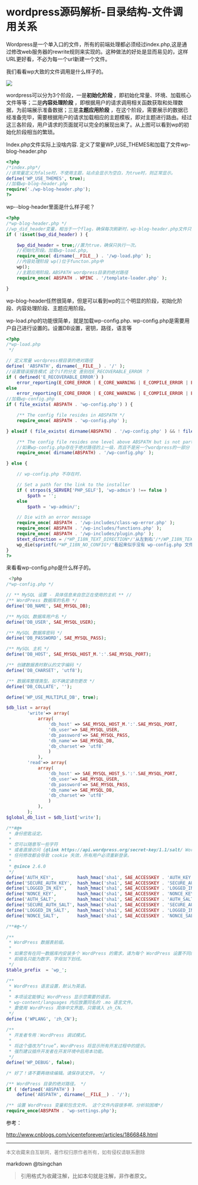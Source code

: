 wordpress源码解析-目录结构-文件调用关系
===============================================


 Wordpress是一个单入口的文件，所有的前端处理都必须经过index.php,这是通过修改web服务器的rewrite规则来实现的。这种做法的好处是显而易见的，这样URL更好看，不必为每一个url新建一个文件。

 我们看看wp大致的文件调用是什么样子的。

 ![](https://img-my.csdn.net/uploads/201210/03/1349271036_9698.gif)

 wordpress可以分为3个阶段，一是**初始化阶段** ，即初始化常量、环境、加载核心文件等等；二是**内容处理阶段** ，即根据用户的请求调用相关函数获取和处理数据，为前端展示准备数据；三是**主题应用阶段** ，在这个阶段，需要展示的数据已经准备完毕，需要根据用户的请求加载相应的主题模板，即对主题进行路由。经过这三各阶段，用户请求的页面就可以完全的展现出来了。从上图可以看到wp的初始化阶段相当的繁琐。

 Index.php文件实际上没啥内容. 定义了常量WP\_USE\_THEMES和加载了文件wp-blog-header.php



```php
<?php
/*index.php*/
//该常量定义为false时，不使用主题，站点会显示为空白，为true时，则正常显示。
define('WP_USE_THEMES', true);
//加载wp-blog-header.php
require('./wp-blog-header.php');
?>
```

 wp--blog-header里面是什么样子呢？ 



```php
<?php
/*wp-blog-header.php */
//wp_did_header变量，相当于一个flag，确保每次刷新时，wp-blog-header.php文件只执行一次。
if ( !isset($wp_did_header) ) {

	$wp_did_header = true;//置为true，确保只执行一次。
	//初始化阶段。加载wp-load.php,
	require_once( dirname(__FILE__) . '/wp-load.php' );
	//内容处理阶段 wp()位于functon.php中
	wp();
	//主题应用阶段。ABSPATH wordpress目录的绝对路径
	require_once( ABSPATH . WPINC . '/template-loader.php' );

}
```

 wp-blog-header任然很简单，但是可以看到wp的三个明显的阶段，初始化阶段、内容处理阶段、主题应用阶段。  
  
 wp-load.php的功能很简单，就是加载wp-config.php. wp-config.php是需要用户自己进行设置的。设置DB设置，密钥，路径，语言等 



```php
<?php
/*wp-load.php
 */

// 定义常量 wordpress根目录的绝对路径 
define( 'ABSPATH', dirname(__FILE__) . '/' );
//设置错误报告模式 这个if的分支 差别在E_RECOVERABLE_ERROR ？
if ( defined('E_RECOVERABLE_ERROR') )
	error_reporting(E_CORE_ERROR | E_CORE_WARNING | E_COMPILE_ERROR | E_ERROR | E_WARNING | E_PARSE | E_USER_ERROR | E_USER_WARNING | E_RECOVERABLE_ERROR);
else
	error_reporting(E_CORE_ERROR | E_CORE_WARNING | E_COMPILE_ERROR | E_ERROR | E_WARNING | E_PARSE | E_USER_ERROR | E_USER_WARNING);
//加载wp-config.php
if ( file_exists( ABSPATH . 'wp-config.php') ) {

	/** The config file resides in ABSPATH */
	require_once( ABSPATH . 'wp-config.php' );

} elseif ( file_exists( dirname(ABSPATH) . '/wp-config.php' ) && ! file_exists( dirname(ABSPATH) . '/wp-settings.php' ) ) {

	/** The config file resides one level above ABSPATH but is not part of another install*/
	//如果wp-config.php存在于绝对路径的上一级，而且不是另一个wordpress的一部分
	require_once( dirname(ABSPATH) . '/wp-config.php' );

} else {

	// wp-config.php 不存在时，

	// Set a path for the link to the installer
	if ( strpos($_SERVER['PHP_SELF'], 'wp-admin') !== false )
		$path = '';
	else
		$path = 'wp-admin/';

	// Die with an error message
	require_once( ABSPATH . '/wp-includes/class-wp-error.php' );
	require_once( ABSPATH . '/wp-includes/functions.php' );
	require_once( ABSPATH . '/wp-includes/plugin.php' );
	$text_direction = /*WP_I18N_TEXT_DIRECTION*/'从左到右'/*/WP_I18N_TEXT_DIRECTION*/;
	wp_die(sprintf(/*WP_I18N_NO_CONFIG*/'看起来似乎没有 wp-config.php 文件。我们需要这个文件来让一切开始，可以查看<a href=\'http://codex.wordpress.org/Editing_wp-config.php\'>更多帮助</a>。 那么现在您可以通过这个 Web 界面创建一个 wp-config.php 文件，但并非所有主机都支持，安全的做法是手动创建。</p><p><a href=\'%ssetup-config.php\' class=\'button\'>试试创建一个配置文件</a>'/*/WP_I18N_NO_CONFIG*/, $path), /*WP_I18N_ERROR_TITLE*/'WordPress › 错误'/*/WP_I18N_ERROR_TITLE*/, array('text_direction' => $text_direction));
}
?>
```



来看看wp-config.php是什么样子的。



```php
 <?php
/*wp-config.php */

// ** MySQL 设置 - 具体信息来自您正在使用的主机 ** //
/** WordPress 数据库的名称 */
define('DB_NAME', SAE_MYSQL_DB);

/** MySQL 数据库用户名 */
define('DB_USER', SAE_MYSQL_USER);

/** MySQL 数据库密码 */
define('DB_PASSWORD', SAE_MYSQL_PASS);

/** MySQL 主机 */
define('DB_HOST', SAE_MYSQL_HOST_M.':'.SAE_MYSQL_PORT);

/** 创建数据表时默认的文字编码 */
define('DB_CHARSET', 'utf8');

/** 数据库整理类型。如不确定请勿更改 */
define('DB_COLLATE', '');

define('WP_USE_MULTIPLE_DB', true);

$db_list = array(
		'write'=> array(
			array(
				'db_host' => SAE_MYSQL_HOST_M.':'.SAE_MYSQL_PORT,
				'db_user'=> SAE_MYSQL_USER,
				'db_password'=> SAE_MYSQL_PASS,
				'db_name'=> SAE_MYSQL_DB,
				'db_charset'=> 'utf8'
				)
			),
		'read'=> array(
			array(
				'db_host' => SAE_MYSQL_HOST_S.':'.SAE_MYSQL_PORT,
				'db_user'=> SAE_MYSQL_USER,
				'db_password'=> SAE_MYSQL_PASS,
				'db_name'=> SAE_MYSQL_DB,
				'db_charset'=> 'utf8'
				)
			),
		);
$global_db_list = $db_list['write'];

/**#@+
 * 身份密匙设定。
 *
 * 您可以随意写一些字符
 * 或者直接访问 {@link https://api.wordpress.org/secret-key/1.1/salt/ WordPress.org 私钥生成服务}，
 * 任何修改都会导致 cookie 失效，所有用户必须重新登录。
 *
 * @since 2.6.0
 */
define('AUTH_KEY',         hash_hmac('sha1', SAE_ACCESSKEY . 'AUTH_KEY', SAE_SECRETKEY ));
define('SECURE_AUTH_KEY',  hash_hmac('sha1', SAE_ACCESSKEY . 'SECURE_AUTH_KEY', SAE_SECRETKEY ));
define('LOGGED_IN_KEY',    hash_hmac('sha1', SAE_ACCESSKEY . 'LOGGED_IN_KEY', SAE_SECRETKEY ));
define('NONCE_KEY',        hash_hmac('sha1', SAE_ACCESSKEY . 'NONCE_KEY', SAE_SECRETKEY ));
define('AUTH_SALT',        hash_hmac('sha1', SAE_ACCESSKEY . 'AUTH_SALT', SAE_SECRETKEY ));
define('SECURE_AUTH_SALT', hash_hmac('sha1', SAE_ACCESSKEY . 'SECURE_AUTH_SALT', SAE_SECRETKEY ));
define('LOGGED_IN_SALT',   hash_hmac('sha1', SAE_ACCESSKEY . 'LOGGED_IN_SALT', SAE_SECRETKEY ));
define('NONCE_SALT',       hash_hmac('sha1', SAE_ACCESSKEY . 'NONCE_SALT', SAE_SECRETKEY ));

/**#@-*/

/**
 * WordPress 数据表前缀。
 *
 * 如果您有在同一数据库内安装多个 WordPress 的需求，请为每个 WordPress 设置不同的数据表前缀。
 * 前缀名只能为数字、字母加下划线。
 */
$table_prefix  = 'wp_';

/**
 * WordPress 语言设置，默认为英语。
 *
 * 本项设定能够让 WordPress 显示您需要的语言。
 * wp-content/languages 内应放置同名的 .mo 语言文件。
 * 要使用 WordPress 简体中文界面，只需填入 zh_CN。
 */
define ('WPLANG', 'zh_CN');

/**
 * 开发者专用：WordPress 调试模式。
 *
 * 将这个值改为“true”，WordPress 将显示所有开发过程中的提示。
 * 强烈建议插件开发者在开发环境中启用本功能。
 */
define('WP_DEBUG', false);

/* 好了！请不要再继续编辑。请保存该文件。 */

/** WordPress 目录的绝对路径。 */
if ( !defined('ABSPATH') )
	define('ABSPATH', dirname(__FILE__) . '/');

/** 设置 WordPress 变量和包含文件。 这个文件内容很多啊，分析较困难*/
require_once(ABSPATH . 'wp-settings.php');
```


参考：

http://www.cnblogs.com/vicenteforever/articles/1866848.html


----
<font size=2 color='grey'>本文收藏来自互联网，著作权归原作者所有，如有侵权请联系删除</font>

markdown @tsingchan 

> 引用格式为收藏注解，比如本句就是注解，非作者原文。
